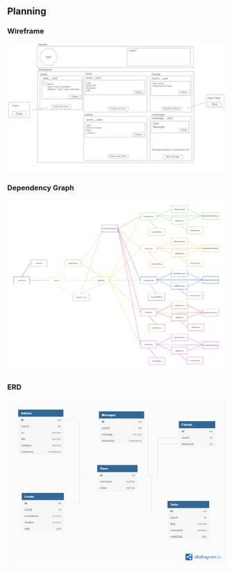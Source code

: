 ## Planning

### Wireframe

![Nutshell Wireframe](./planning/wireframe-whiskered-gnomes-nutshell.svg)

### Dependency Graph

![Nutshell Dependency Graph](./planning/whiskered-gnomes-dependency-graph.png)

### ERD

![Nutshell ERD](./planning/NutShellERD.png)